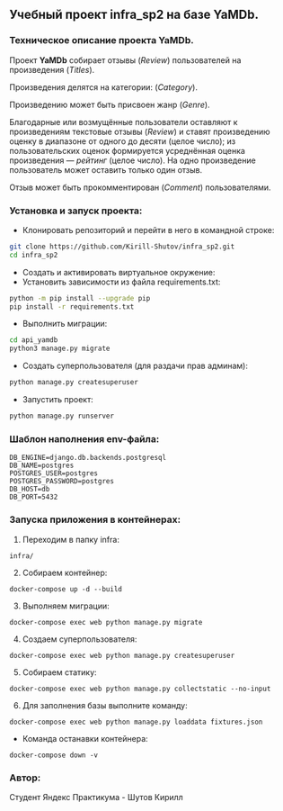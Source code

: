## Учебный проект infra_sp2 на базе YaMDb.

### Техническое описание проекта YaMDb. ###

Проект **YaMDb** собирает отзывы (*Review*) пользователей на произведения (*Titles*).

Произведения делятся на категории: (*Category*).

Произведению может быть присвоен жанр (*Genre*).

Благодарные или возмущённые пользователи оставляют к произведениям текстовые отзывы (*Review*) и ставят произведению оценку в диапазоне от одного до десяти (целое число); из пользовательских оценок формируется усреднённая оценка произведения — *рейтинг* (целое число). На одно произведение пользователь может оставить только один отзыв.

Отзыв может быть прокомментирован (*Сomment*) пользователями.

### Установка и запуск проекта:

* Клонировать репозиторий и перейти в него в командной строке:

```bash
git clone https://github.com/Kirill-Shutov/infra_sp2.git
cd infra_sp2
```

* Cоздать и активировать виртуальное окружение:
* Установить зависимости из файла requirements.txt:

```bash
python -m pip install --upgrade pip
pip install -r requirements.txt
```

* Выполнить миграции:

```bash
cd api_yamdb
python3 manage.py migrate
```

* Создать суперпользователя (для раздачи прав админам):

```bash
python manage.py createsuperuser
```

* Запустить проект:

```bash
python manage.py runserver
```
### Шаблон наполнения env-файла:

```
DB_ENGINE=django.db.backends.postgresql
DB_NAME=postgres
POSTGRES_USER=postgres
POSTGRES_PASSWORD=postgres
DB_HOST=db
DB_PORT=5432
```

### Запуска приложения в контейнерах:

1. Переходим в папку infra:

```cd
infra/
```

2. Собираем контейнер:

```
docker-compose up -d --build
```

3. Выполняем миграции:

```
docker-compose exec web python manage.py migrate
```

4. Создаем суперпользователя:

```
docker-compose exec web python manage.py createsuperuser
```

5. Собираем статику:

```
docker-compose exec web python manage.py collectstatic --no-input
```

6. Для заполнения базы выполните команду:

```
docker-compose exec web python manage.py loaddata fixtures.json
```

* Команда останавки контейнера:

```
docker-compose down -v
```

### Автор:
Студент Яндекс Практикума - Шутов Кирилл
